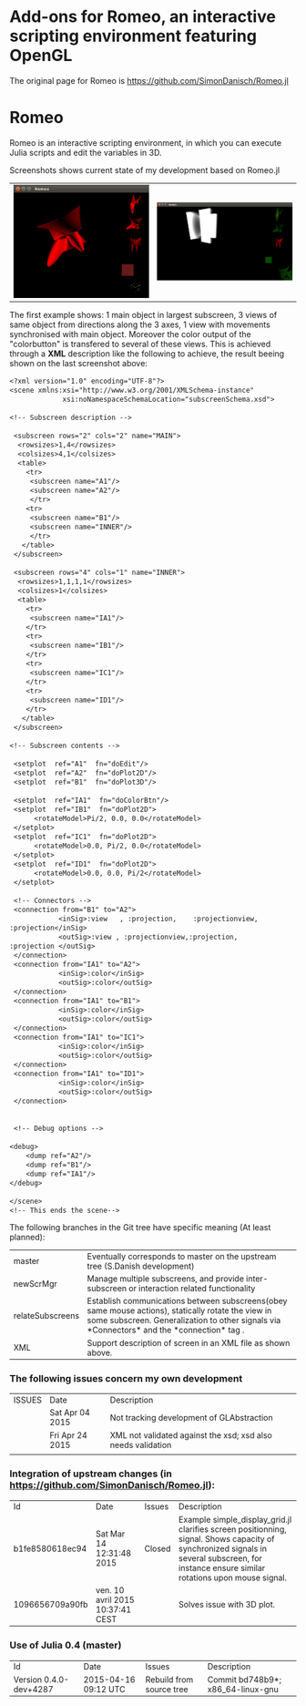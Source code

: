 # Add-ons for  Romeo, an interactive scripting environment featuring OpenGL

The original page for Romeo is <A HREF="https://github.com/SimonDanisch/Romeo.jl">https://github.com/SimonDanisch/Romeo.jl</A>

# Romeo
Romeo is an interactive scripting environment, in which you can execute Julia scripts and edit the variables in 3D.

Screenshots  shows current state of my development based on Romeo.jl
<TABLE>
<TR>
    <TD><IMG SRC="test/images/ScreenShot0422.png" WIDTH=300>
    <TD><IMG SRC="test/images/ScreenShot0424.png" WIDTH=300>
</TABLE>

The first example shows: 1 main object in largest subscreen, 3 views 
of same object from directions along the 3 axes, 1 view with movements
synchronised with main object. Moreover the color output of the "colorbutton"
is transfered to several of these views. This is achieved through a **XML** 
description like the following to achieve, the result beeing shown on the last
screenshot above:
```
<?xml version="1.0" encoding="UTF-8"?>
<scene xmlns:xsi="http://www.w3.org/2001/XMLSchema-instance" 
             xsi:noNamespaceSchemaLocation="subscreenSchema.xsd">

<!-- Subscreen description -->

 <subscreen rows="2" cols="2" name="MAIN">
  <rowsizes>1,4</rowsizes>
  <colsizes>4,1</colsizes>
  <table>
    <tr>
     <subscreen name="A1"/>
     <subscreen name="A2"/>
     </tr>
    <tr>
     <subscreen name="B1"/>
     <subscreen name="INNER"/>
     </tr>
   </table>
 </subscreen>

 <subscreen rows="4" cols="1" name="INNER">
  <rowsizes>1,1,1,1</rowsizes>
  <colsizes>1</colsizes>
  <table>
    <tr>
     <subscreen name="IA1"/>
    </tr>
    <tr>
     <subscreen name="IB1"/>
    </tr>
    <tr>
     <subscreen name="IC1"/>
    </tr>
    <tr>
     <subscreen name="ID1"/>
    </tr>
   </table>
 </subscreen>

<!-- Subscreen contents -->

 <setplot  ref="A1"  fn="doEdit"/>
 <setplot  ref="A2"  fn="doPlot2D"/>
 <setplot  ref="B1"  fn="doPlot3D"/>

 <setplot  ref="IA1"  fn="doColorBtn"/>
 <setplot  ref="IB1"  fn="doPlot2D"> 
      <rotateModel>Pi/2, 0.0, 0.0</rotateModel>
 </setplot>
 <setplot  ref="IC1"  fn="doPlot2D">
      <rotateModel>0.0, Pi/2, 0.0</rotateModel>
 </setplot>
 <setplot  ref="ID1"  fn="doPlot2D">
      <rotateModel>0.0, 0.0, Pi/2</rotateModel>
 </setplot>

 <!-- Connectors -->
 <connection from="B1" to="A2"> 
            <inSig>:view   , :projection,    :projectionview, :projection</inSig>
            <outSig>:view , :projectionview,:projection,    :projection </outSig>
 </connection>
 <connection from="IA1" to="A2"> 
            <inSig>:color</inSig>
            <outSig>:color</outSig>
 </connection>
 <connection from="IA1" to="B1"> 
            <inSig>:color</inSig>
            <outSig>:color</outSig>
 </connection>
 <connection from="IA1" to="IC1"> 
            <inSig>:color</inSig>
            <outSig>:color</outSig>
 </connection>
 <connection from="IA1" to="ID1"> 
            <inSig>:color</inSig>
            <outSig>:color</outSig>
 </connection>


 <!-- Debug options -->

<debug>
    <dump ref="A2"/>
    <dump ref="B1"/>
    <dump ref="IA1"/>
</debug>

</scene>
<!-- This ends the scene-->

```

The following branches in the Git tree have specific meaning (At least planned):
<TABLE>
<TR><TD>master
    <TD>Eventually corresponds to master on the upstream tree 
        (S.Danish development)
<TR><TD>newScrMgr
    <TD>Manage multiple subscreens, and provide inter-subscreen or interaction
        related functionality
<TR><TD>relateSubscreens
    <TD>Establish communications between subscreens(obey same mouse actions), 
        statically rotate the view in some subscreen. Generalization
        to other signals via *Connectors* and the *connection* tag .
<TR><TD>XML
    <TD>Support description of screen in an XML file as shown above.
</TABLE>



### The following issues concern my own development
<TABLE>
<TR><TD>ISSUES
    <TD>Date
    <TD>Description
<TR><TD>
    <TD>Sat Apr 04 2015
    <TD>Not tracking development of GLAbstraction
<TR><TD>
    <TD>Fri Apr 24 2015
    <TD>XML not validated against the xsd; xsd also needs validation
<TR><TD>
    <TD>
    <TD>
</TABLE>


### Integration of upstream changes (in  <A HREF="https://github.com/SimonDanisch/Romeo.jl">https://github.com/SimonDanisch/Romeo.jl</A>):

<TABLE>
<TR> 
     <TD>Id
     <TD>Date
     <TD>Issues
     <TD>Description
<TR> 
     <TD>b1fe8580618ec94
     <TD>Sat Mar 14 12:31:48 2015
     <TD>Closed
     <TD>Example simple_display_grid.jl clarifies screen positionning, 
         signal. Shows capacity of synchronized signals in several subscreen,
         for instance ensure similar rotations upon mouse signal.
<TR> 
     <TD>1096656709a90fb
     <TD>ven. 10 avril 2015 10:37:41 CEST
     <TD>
     <TD>Solves issue with 3D plot.
</TABLE>

### Use of Julia 0.4 (master)
<TABLE>
<TR> 
     <TD>Id
     <TD>Date
     <TD>Issues
     <TD>Description
<TR> 
     <TD>Version 0.4.0-dev+4287 
     <TD> 2015-04-16 09:12 UTC
     <TD> Rebuild from source tree
     <TD> Commit bd748b9*; x86_64-linux-gnu
</TABLE>

